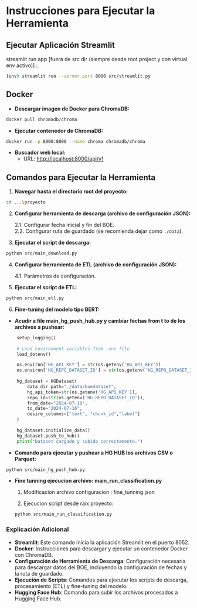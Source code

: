 
# Instrucciones para Ejecutar la Herramienta

## Ejecutar Aplicación Streamlit

streamlit run app [fuera de src dir (siempre desde root project y con virtual env activo)] :

```sh
(env) streamlit run --server.port 8000 src/streamlit.py
```

## Docker

- **Descargar imagen de Docker para ChromaDB:**

```sh
docker pull chromadb/chroma
```

- **Ejecutar contenedor de ChromaDB:**

```sh
docker run -p 8000:8000 --name chroma chromadb/chroma
```

- **Buscador web local:**
  - URL: [http://localhost:8000/api/v1](http://localhost:8000/api/v1)

## Comandos para Ejecutar la Herramienta

1. **Navegar hasta el directorio root del proyecto:**

```sh
cd ...\proyecto
```

2. **Configurar herramienta de descarga (archivo de configuración JSON):**

   2.1. Configurar fecha inicial y fin del BOE.  
   2.2. Configurar ruta de guardado (se recomienda dejar como `./data`).

3. **Ejecutar el script de descarga:**

```sh
python src/main_download.py
```

4. **Configurar herramienta de ETL (archivo de configuración JSON):**

   4.1. Parámetros de configuración.

5. **Ejecutar el script de ETL:**

```sh
python src/main_etl.py
```

6. **Fine-tuning del modelo tipo BERT:**

- **Acudir a file main_hg_push_hub.py y cambiar fechas from t to de los archivos a pushear:**

```python
    setup_logging()
    
    # Load environment variables from .env file
    load_dotenv()

    os.environ['HG_API_KEY'] = str(os.getenv('HG_API_KEY'))
    os.environ['HG_REPO_DATASET_ID'] = str(os.getenv('HG_REPO_DATASET_ID'))
    
    hg_dataset = HGDataset(
        data_dir_path="./data/boedataset", 
        hg_api_token=str(os.getenv('HG_API_KEY')), 
        repo_id=str(os.getenv('HG_REPO_DATASET_ID')), 
        from_date="2024-07-10", 
        to_date="2024-07-16",
        desire_columns=["text", "chunk_id","label"]
    )
    
    hg_dataset.initialize_data()
    hg_dataset.push_to_hub()
    print("Dataset cargado y subido correctamente.")
```

- **Comando para ejecutar y pushear a HG HUB los archivos CSV o Parquet:**

```sh
python src/main_hg_push_hub.py
```

- **Fine tunning ejecucion archivo: main_run_classification.py**

  1. Modificacion archivo configuracion : fine_tunning.json

  2. Ejecucion script desde raix proyecto:
    ```sh
    python src/main_run_classification.py
    ```

### Explicación Adicional

- **Streamlit**: Este comando inicia la aplicación Streamlit en el puerto 8052.
- **Docker**: Instrucciones para descargar y ejecutar un contenedor Docker con ChromaDB.
- **Configuración de Herramienta de Descarga**: Configuración necesaria para descargar datos del BOE, incluyendo la configuración de fechas y la ruta de guardado.
- **Ejecución de Scripts**: Comandos para ejecutar los scripts de descarga, procesamiento (ETL) y fine-tuning del modelo.
- **Hugging Face Hub**: Comando para subir los archivos procesados a Hugging Face Hub.
